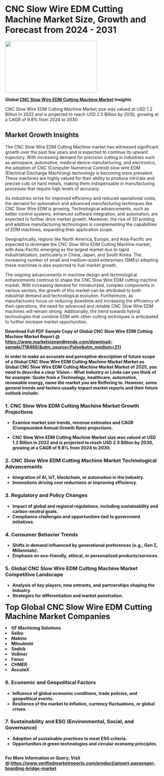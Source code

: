 <H1>CNC Slow Wire EDM Cutting Machine Market Size, Growth and Forecast from 2024 - 2031</H1><img class="aligncenter size-medium wp-image-584254" src="https://thirdeyenews.in/wp-content/uploads/2024/09/Global-Market-Research-300x168.jpeg" alt="" width="300" height="168" /><p><strong>Global&nbsp;<a href="https://www.marketsizeandtrends.com/download-sample/718466/&amp;utm_source=Pulse&amp;utm_medium=211">CNC Slow Wire EDM Cutting Machine Market</a> Insights</strong></p><p>CNC Slow Wire EDM Cutting Machine Market size was valued at USD 1.2 Billion in 2022 and is projected to reach USD 2.5 Billion by 2030, growing at a CAGR of 9.8% from 2024 to 2030.</p><p><h2>Market Growth Insights</h2> <p>The CNC Slow Wire EDM Cutting Machine market has witnessed significant growth over the past few years and is expected to continue its upward trajectory. With increasing demand for precision cutting in industries such as aerospace, automotive, medical device manufacturing, and electronics, the adoption of CNC (Computer Numerical Control) slow wire EDM (Electrical Discharge Machining) technology is becoming more prevalent. These machines are highly valued for their ability to produce intricate and precise cuts on hard metals, making them indispensable in manufacturing processes that require high levels of accuracy.</p> <p>As industries strive for improved efficiency and reduced operational costs, the demand for automation and advanced manufacturing techniques like CNC Slow Wire EDM is growing. Technological advancements, such as better control systems, enhanced software integration, and automation, are expected to further drive market growth. Moreover, the rise of 3D printing and additive manufacturing technologies is complementing the capabilities of EDM machines, expanding their application scope.</p> <p>Geographically, regions like North America, Europe, and Asia-Pacific are expected to dominate the CNC Slow Wire EDM Cutting Machine market, with Asia-Pacific emerging as the largest market due to rapid industrialization, particularly in China, Japan, and South Korea. The increasing number of small and medium-sized enterprises (SMEs) adopting these machines is also expected to fuel market growth.</p> <p><strong></strong></p> <p>The ongoing advancements in machine design and technological enhancements continue to shape the CNC Slow Wire EDM cutting machine market. With increasing demand for miniaturized, complex components in various sectors, the growth of this market can be attributed to both industrial demand and technological evolution. Furthermore, as manufacturers focus on reducing downtime and increasing the efficiency of their operations, the need for advanced and reliable CNC Slow Wire EDM machines will remain strong. Additionally, the trend towards hybrid technologies that combine EDM with other cutting techniques is anticipated to further increase market opportunities.</p> <p><strong></p><p><span class=""><strong>Download Full PDF Sample Copy of Global CNC Slow Wire EDM Cutting Machine Market Report</strong> @ <a href="https://www.marketsizeandtrends.com/download-sample/718466/&amp;utm_source=Pulse&amp;utm_medium=211" target="_blank">https://www.marketsizeandtrends.com/download-sample/718466/&amp;utm_source=Pulse&amp;utm_medium=211</a></span></p><p>In order to make an accurate and perceptive description of future scope of a Global&nbsp;CNC Slow Wire EDM Cutting Machine Market Market as Global&nbsp;CNC Slow Wire EDM Cutting Machine Market Market of 2025, you need to describe a clear Vision &ndash; What Industry or Linda can you think of for example: Quote from a Technology, healthcare, automotive, renewable energy, name the market you are Reffering to. However, some general trends and factors usually impact market reports and their future outlook include:</p><h3>1.&nbsp;<strong>CNC Slow Wire EDM Cutting Machine Market Growth Projections</strong></h3><ul><li>Examine market size trends, revenue estimates and CAGR (Compounded Annual Growth Rate) projections.</li><li><p>CNC Slow Wire EDM Cutting Machine Market size was valued at USD 1.2 Billion in 2022 and is projected to reach USD 2.5 Billion by 2030, growing at a CAGR of 9.8% from 2024 to 2030.</p></li></ul><h3>2.&nbsp;<strong>CNC Slow Wire EDM Cutting Machine Market Technological Advancements</strong></h3><ul><li>Integration of AI, IoT, blockchain, or automation in the industry.</li><li>Innovations driving cost reductions or improving efficiency.</li></ul><h3>3.&nbsp;<strong>Regulatory and Policy Changes</strong></h3><ul><li>Impact of global and regional regulations, including sustainability and carbon-neutral goals.</li><li>Compliance challenges and opportunities tied to government initiatives.</li></ul><h3>4.&nbsp;<strong>Consumer Behavior Trends</strong></h3><ul><li>Shifts in demand influenced by generational preferences (e.g., Gen Z, Millennials).</li><li>Emphasis on eco-friendly, ethical, or personalized products/services.</li></ul><h3>5.&nbsp;<strong>Global CNC Slow Wire EDM Cutting Machine Market Competitive Landscape</strong></h3><ul><li>Analysis of key players, new entrants, and partnerships shaping the industry.</li><li>Strategies for differentiation and market penetration.</li></ul><p data-pm-slice="1 1 []"><span style="color: inherit; font-family: inherit; font-size: 25px;">Top Global CNC Slow Wire EDM Cutting Machine Market Companies</span></p><div class="" data-test-id=""><p><li>GF Machining Solutions</li><li> Seibu</li><li> Makino</li><li> Mitsubishi</li><li> Sodick</li><li> Vollmer</li><li> Fanuc</li><li> CHMER</li><li> AccuteX</li></p></div><h3>6.&nbsp;<strong>Economic and Geopolitical Factors</strong></h3><ul><li>Influence of global economic conditions, trade policies, and geopolitical events.</li><li>Resilience of the market to inflation, currency fluctuations, or global crises.</li></ul><h3>7.&nbsp;<strong>Sustainability and ESG (Environmental, Social, and Governance)</strong></h3><ul><li>Adoption of sustainable practices to meet ESG criteria.</li><li>Opportunities in green technologies and circular economy principles.</li></ul><h2><strong style="font-size: 14px;">For More Information or Query, Visit @&nbsp;</strong><a style="background-color: #ffffff; font-size: 14px;" href="https://www.marketsizeandtrends.com/report/cnc-slow-wire-edm-cutting-machine-market/" target="_blank">https://www.verifiedmarketreports.com/product/airport-passenger-boarding-bridge-market</a></h2>
